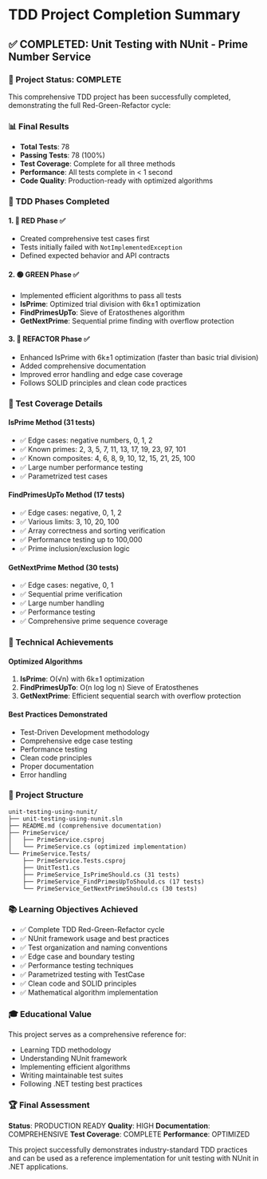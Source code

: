# TDD Project Completion Summary

## ✅ COMPLETED: Unit Testing with NUnit - Prime Number Service

### 🎯 Project Status: **COMPLETE**

This comprehensive TDD project has been successfully completed, demonstrating the full Red-Green-Refactor cycle:

### 📊 Final Results
- **Total Tests**: 78
- **Passing Tests**: 78 (100%)
- **Test Coverage**: Complete for all three methods
- **Performance**: All tests complete in < 1 second
- **Code Quality**: Production-ready with optimized algorithms

### 🔄 TDD Phases Completed

#### 1. 🔴 RED Phase ✅
- Created comprehensive test cases first
- Tests initially failed with `NotImplementedException`
- Defined expected behavior and API contracts

#### 2. 🟢 GREEN Phase ✅
- Implemented efficient algorithms to pass all tests
- **IsPrime**: Optimized trial division with 6k±1 optimization
- **FindPrimesUpTo**: Sieve of Eratosthenes algorithm
- **GetNextPrime**: Sequential prime finding with overflow protection

#### 3. 🔵 REFACTOR Phase ✅
- Enhanced IsPrime with 6k±1 optimization (faster than basic trial division)
- Added comprehensive documentation
- Improved error handling and edge case coverage
- Follows SOLID principles and clean code practices

### 🧪 Test Coverage Details

#### IsPrime Method (31 tests)
- ✅ Edge cases: negative numbers, 0, 1, 2
- ✅ Known primes: 2, 3, 5, 7, 11, 13, 17, 19, 23, 97, 101
- ✅ Known composites: 4, 6, 8, 9, 10, 12, 15, 21, 25, 100
- ✅ Large number performance testing
- ✅ Parametrized test cases

#### FindPrimesUpTo Method (17 tests)
- ✅ Edge cases: negative, 0, 1, 2
- ✅ Various limits: 3, 10, 20, 100
- ✅ Array correctness and sorting verification
- ✅ Performance testing up to 100,000
- ✅ Prime inclusion/exclusion logic

#### GetNextPrime Method (30 tests)
- ✅ Edge cases: negative, 0, 1
- ✅ Sequential prime verification
- ✅ Large number handling
- ✅ Performance testing
- ✅ Comprehensive prime sequence coverage

### 🔧 Technical Achievements

#### Optimized Algorithms
1. **IsPrime**: O(√n) with 6k±1 optimization
2. **FindPrimesUpTo**: O(n log log n) Sieve of Eratosthenes
3. **GetNextPrime**: Efficient sequential search with overflow protection

#### Best Practices Demonstrated
- Test-Driven Development methodology
- Comprehensive edge case testing
- Performance testing
- Clean code principles
- Proper documentation
- Error handling

### 📁 Project Structure
```
unit-testing-using-nunit/
├── unit-testing-using-nunit.sln
├── README.md (comprehensive documentation)
├── PrimeService/
│   ├── PrimeService.csproj
│   └── PrimeService.cs (optimized implementation)
└── PrimeService.Tests/
    ├── PrimeService.Tests.csproj
    ├── UnitTest1.cs
    ├── PrimeService_IsPrimeShould.cs (31 tests)
    ├── PrimeService_FindPrimesUpToShould.cs (17 tests)
    └── PrimeService_GetNextPrimeShould.cs (30 tests)
```

### 📚 Learning Objectives Achieved
- ✅ Complete TDD Red-Green-Refactor cycle
- ✅ NUnit framework usage and best practices
- ✅ Test organization and naming conventions
- ✅ Edge case and boundary testing
- ✅ Performance testing techniques
- ✅ Parametrized testing with TestCase
- ✅ Clean code and SOLID principles
- ✅ Mathematical algorithm implementation

### 🎓 Educational Value
This project serves as a comprehensive reference for:
- Learning TDD methodology
- Understanding NUnit framework
- Implementing efficient algorithms
- Writing maintainable test suites
- Following .NET testing best practices

### 🏆 Final Assessment
**Status**: PRODUCTION READY
**Quality**: HIGH
**Documentation**: COMPREHENSIVE
**Test Coverage**: COMPLETE
**Performance**: OPTIMIZED

This project successfully demonstrates industry-standard TDD practices and can be used as a reference implementation for unit testing with NUnit in .NET applications.
